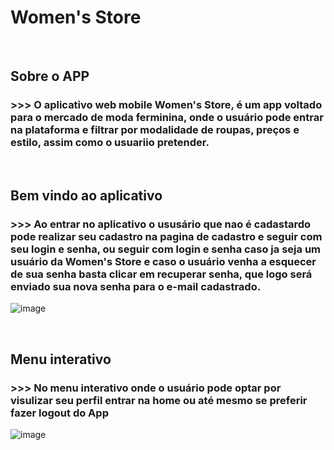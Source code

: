 # Women's Store 
<br>

## Sobre o APP

### >>> O aplicativo web mobile Women's Store, é um app voltado para o mercado de moda ferminina, onde o usuário pode entrar na plataforma e filtrar por modalidade de roupas, preços e estilo, assim como o usuariio pretender.

<br>

## Bem vindo ao aplicativo

### >>> Ao entrar no aplicativo o ususário que nao é cadastardo pode realizar seu cadastro na pagina de cadastro e seguir com seu login e senha, ou seguir com login e senha caso ja seja um usuário da Women's Store e caso o usuário venha a esquecer de sua senha basta clicar em recuperar senha, que logo será enviado sua nova senha para o e-mail cadastrado.

![image](https://user-images.githubusercontent.com/88889584/202318491-81bead78-b9e6-4c46-b636-a80a179c4921.png)

<br>

## Menu interativo

### >>> No menu interativo onde o usuário pode optar por visulizar seu perfil entrar na home ou até mesmo se preferir fazer logout do App

![image](https://user-images.githubusercontent.com/88889584/202716630-2f387b4b-12f6-424c-a746-d634d2d28cad.png)

